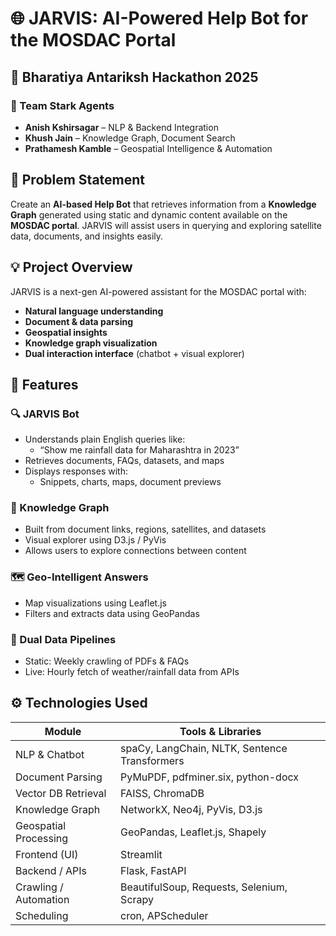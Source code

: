 # 🌐 JARVIS: AI-Powered Help Bot for the MOSDAC Portal

## 🚀 Bharatiya Antariksh Hackathon 2025

### 👥 Team Stark Agents

- **Anish Kshirsagar** – NLP & Backend Integration
- **Khush Jain** – Knowledge Graph, Document Search
- **Prathamesh Kamble** – Geospatial Intelligence & Automation



## 📌 Problem Statement

Create an **AI-based Help Bot** that retrieves information from a **Knowledge Graph** generated using static and dynamic content available on the **MOSDAC portal**. JARVIS will assist users in querying and exploring satellite data, documents, and insights easily.



## 💡 Project Overview

JARVIS is a next-gen AI-powered assistant for the MOSDAC portal with:

- **Natural language understanding**
- **Document & data parsing**
- **Geospatial insights**
- **Knowledge graph visualization**
- **Dual interaction interface** (chatbot + visual explorer)



## 🧩 Features

### 🔍 JARVIS Bot
- Understands plain English queries like:
  - “Show me rainfall data for Maharashtra in 2023”
- Retrieves documents, FAQs, datasets, and maps
- Displays responses with:
  - Snippets, charts, maps, document previews

### 🧠 Knowledge Graph
- Built from document links, regions, satellites, and datasets
- Visual explorer using D3.js / PyVis
- Allows users to explore connections between content

### 🗺️ Geo-Intelligent Answers
- Map visualizations using Leaflet.js
- Filters and extracts data using GeoPandas

### 🔄 Dual Data Pipelines
- Static: Weekly crawling of PDFs & FAQs
- Live: Hourly fetch of weather/rainfall data from APIs



## ⚙️ Technologies Used

| Module                 | Tools & Libraries                              |
|------------------------|-----------------------------------------------|
| NLP & Chatbot          | spaCy, LangChain, NLTK, Sentence Transformers |
| Document Parsing       | PyMuPDF, pdfminer.six, python-docx            |
| Vector DB Retrieval    | FAISS, ChromaDB                                |
| Knowledge Graph        | NetworkX, Neo4j, PyVis, D3.js                  |
| Geospatial Processing  | GeoPandas, Leaflet.js, Shapely                |
| Frontend (UI)          | Streamlit                                     |
| Backend / APIs         | Flask, FastAPI                                |
| Crawling / Automation  | BeautifulSoup, Requests, Selenium, Scrapy     |
| Scheduling             | cron, APScheduler                             |
